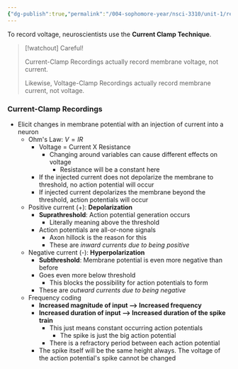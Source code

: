 ```yaml
---
{"dg-publish":true,"permalink":"/004-sophomore-year/nsci-3310/unit-1/recording-voltage/"}
---
```


To record voltage, neuroscientists use the **Current Clamp Technique**. 

>[!watchout] Careful!
>
>Current-Clamp Recordings actually record membrane voltage, not current.
>
>Likewise, Voltage-Clamp Recordings actually record membrane current, not voltage.

### Current-Clamp Recordings 
- Elicit changes in membrane potential with an injection of current into a neuron
	- Ohm's Law: $V = IR$
		- Voltage = Current X Resistance
			- Changing around variables can cause different effects on voltage
				- Resistance will be a constant here
		- If the injected current does not depolarize the membrane to threshold, no action potential will occur
		- If injected current depolarizes the membrane beyond the threshold, action potentials will occur
	- Positive current (+): **Depolarization**
		- **Suprathreshold**: Action potential generation occurs
			- Literally meaning above the threshold 
		- Action potentials are all-or-none signals
			- Axon hillock is the reason for this
			- These are *inward currents due to being positive*
	- Negative current (-): **Hyperpolarization**
		- **Subthreshold**: Membrane potential is even more negative than before
		- Goes even more below threshold
			- This blocks the possibility for action potentials to form
		- These are *outward currents due to being negative*
	- Frequency coding
		- **Increased magnitude of input --> Increased frequency**
		- **Increased duration of input --> Increased duration of the spike train**
			- This just means constant occurring action potentials
				- The spike is just the big action potential
			- There is a refractory period between each action potential
		- The spike itself will be the same height always. The voltage of the action potential's spike cannot be changed